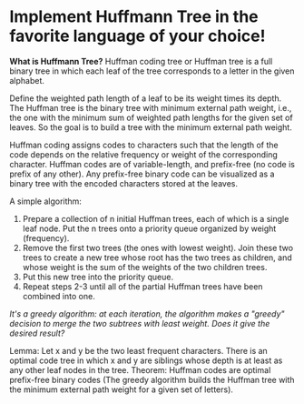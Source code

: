 # Implement Huffmann Tree in the favorite language of your choice!

**What is Huffmann Tree?**
Huffman coding tree or Huffman tree is a full binary tree in which each leaf of the tree corresponds to a letter in the given alphabet.

Define the weighted path length of a leaf to be its weight times its depth. The Huffman tree is the binary tree with minimum external path weight, i.e., the one with the minimum sum of weighted path lengths for the given set of leaves. So the goal is to build a tree with the minimum external path weight.

Huffman coding assigns codes to characters such that the length of the code depends on the relative frequency or weight of the corresponding character. Huffman codes are of variable-length, and prefix-free (no code is prefix of any other). Any prefix-free binary code can be visualized as a binary tree with the encoded characters stored at the leaves.

A simple algorithm:
1. Prepare a collection of n initial Huffman trees, each of which is a single leaf node. Put the n trees onto a priority queue organized by weight (frequency).
2. Remove the first two trees (the ones with lowest weight). Join these two trees to create a new tree whose root has the two trees as children, and whose weight is the sum of the weights of the two children trees.
3. Put this new tree into the priority queue.
4. Repeat steps 2-3 until all of the partial Huffman trees have been combined into one.

*It's a greedy algorithm: at each iteration, the algorithm makes a "greedy" decision to merge the two subtrees with least weight. Does it give the desired result?*

Lemma: Let x and y be the two least frequent characters. There is an optimal code tree in which x and y are siblings whose depth is at least as any other leaf nodes in the tree.
Theorem: Huffman codes are optimal prefix-free binary codes (The greedy algorithm builds the Huffman tree with the minimum external path weight for a given set of letters).

